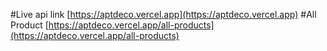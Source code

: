 #Live api link [https://aptdeco.vercel.app](https://aptdeco.vercel.app)
#All Product [https://aptdeco.vercel.app/all-products](https://aptdeco.vercel.app/all-products)

